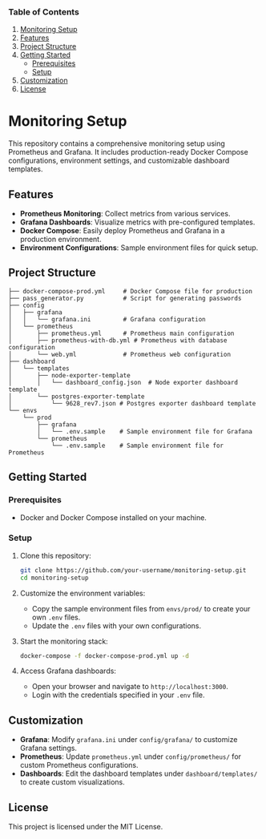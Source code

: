 ### Table of Contents
1. [Monitoring Setup](#monitoring-setup)
2. [Features](#features)
3. [Project Structure](#project-structure)
4. [Getting Started](#getting-started)
   - [Prerequisites](#prerequisites)
   - [Setup](#setup)
5. [Customization](#customization)
6. [License](#license)

# Monitoring Setup

This repository contains a comprehensive monitoring setup using Prometheus and Grafana. It includes production-ready Docker Compose configurations, environment settings, and customizable dashboard templates.

## Features

- **Prometheus Monitoring**: Collect metrics from various services.
- **Grafana Dashboards**: Visualize metrics with pre-configured templates.
- **Docker Compose**: Easily deploy Prometheus and Grafana in a production environment.
- **Environment Configurations**: Sample environment files for quick setup.

## Project Structure

```plaintext
├── docker-compose-prod.yml     # Docker Compose file for production
├── pass_generator.py           # Script for generating passwords
├── config
│   ├── grafana
│   │   └── grafana.ini         # Grafana configuration
│   └── prometheus
│       ├── prometheus.yml      # Prometheus main configuration
│       ├── prometheus-with-db.yml # Prometheus with database configuration
│       └── web.yml             # Prometheus web configuration
├── dashboard
│   └── templates
│       ├── node-exporter-template
│       │   └── dashboard_config.json  # Node exporter dashboard template
│       └── postgres-exporter-template
│           └── 9628_rev7.json # Postgres exporter dashboard template
└── envs
    └── prod
        ├── grafana
        │   └── .env.sample    # Sample environment file for Grafana
        └── prometheus
            └── .env.sample    # Sample environment file for Prometheus
```

## Getting Started

### Prerequisites

- Docker and Docker Compose installed on your machine.

### Setup

1. Clone this repository:
    ```bash
    git clone https://github.com/your-username/monitoring-setup.git
    cd monitoring-setup
    ```

2. Customize the environment variables:
    - Copy the sample environment files from `envs/prod/` to create your own `.env` files.
    - Update the `.env` files with your own configurations.

3. Start the monitoring stack:
    ```bash
    docker-compose -f docker-compose-prod.yml up -d
    ```

4. Access Grafana dashboards:
    - Open your browser and navigate to `http://localhost:3000`.
    - Login with the credentials specified in your `.env` file.

## Customization

- **Grafana**: Modify `grafana.ini` under `config/grafana/` to customize Grafana settings.
- **Prometheus**: Update `prometheus.yml` under `config/prometheus/` for custom Prometheus configurations.
- **Dashboards**: Edit the dashboard templates under `dashboard/templates/` to create custom visualizations.

## License

This project is licensed under the MIT License.
